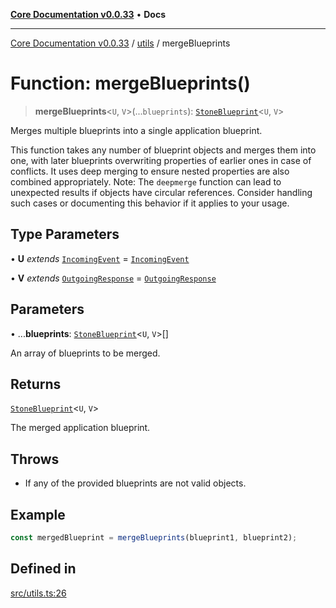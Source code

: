 [**Core Documentation v0.0.33**](../../README.md) • **Docs**

***

[Core Documentation v0.0.33](../../modules.md) / [utils](../README.md) / mergeBlueprints

# Function: mergeBlueprints()

> **mergeBlueprints**\<`U`, `V`\>(...`blueprints`): [`StoneBlueprint`](../../options/StoneBlueprint/interfaces/StoneBlueprint.md)\<`U`, `V`\>

Merges multiple blueprints into a single application blueprint.

This function takes any number of blueprint objects and merges them into one,
with later blueprints overwriting properties of earlier ones in case of conflicts.
It uses deep merging to ensure nested properties are also combined appropriately.
Note: The `deepmerge` function can lead to unexpected results if objects have circular references.
Consider handling such cases or documenting this behavior if it applies to your usage.

## Type Parameters

• **U** *extends* [`IncomingEvent`](../../events/IncomingEvent/classes/IncomingEvent.md) = [`IncomingEvent`](../../events/IncomingEvent/classes/IncomingEvent.md)

• **V** *extends* [`OutgoingResponse`](../../events/OutgoingResponse/classes/OutgoingResponse.md) = [`OutgoingResponse`](../../events/OutgoingResponse/classes/OutgoingResponse.md)

## Parameters

• ...**blueprints**: [`StoneBlueprint`](../../options/StoneBlueprint/interfaces/StoneBlueprint.md)\<`U`, `V`\>[]

An array of blueprints to be merged.

## Returns

[`StoneBlueprint`](../../options/StoneBlueprint/interfaces/StoneBlueprint.md)\<`U`, `V`\>

The merged application blueprint.

## Throws

- If any of the provided blueprints are not valid objects.

## Example

```typescript
const mergedBlueprint = mergeBlueprints(blueprint1, blueprint2);
```

## Defined in

[src/utils.ts:26](https://github.com/stonemjs/core/blob/08021ed6e90932028c37aa9d72d99b714efcda42/src/utils.ts#L26)
